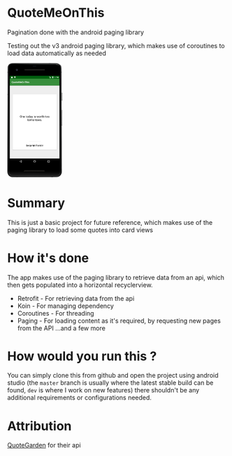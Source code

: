 # QuoteMeOnThis
Pagination done with the android paging library

Testing out the v3 android paging library, which makes use of coroutines to load data automatically as needed

<img src="art/image1.png" width="25%" />

# Summary
This is just a basic project for future reference, which makes use of the paging library to load some quotes into card views

# How it's done

The app makes use of the paging library to retrieve data from an api, which then gets populated into a horizontal recyclerview. 

- Retrofit - For retrieving data from the api 
- Koin - For managing dependency 
- Coroutines - For threading
- Paging - For loading content as it's required, by requesting new pages from the API
...and a few more

# How would you run this ? 

You can simply clone this from github and open the project using android studio (the `master` branch is usually where the latest stable build can be found, `dev` is where I work on new features)  there shouldn't be any additional requirements or configurations needed.

# Attribution
[QuoteGarden](https://github.com/pprathameshmore/QuoteGarden) for their api
